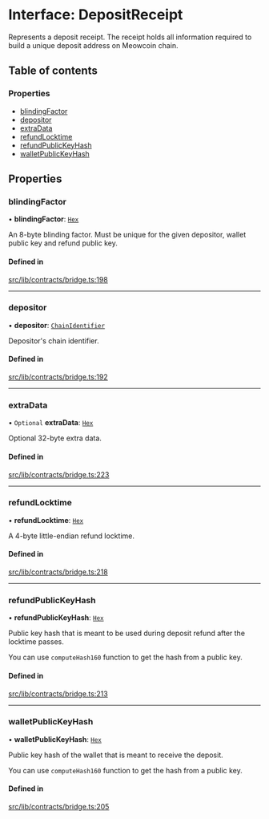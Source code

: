 # Interface: DepositReceipt

Represents a deposit receipt. The receipt holds all information required
to build a unique deposit address on Meowcoin chain.

## Table of contents

### Properties

- [blindingFactor](DepositReceipt.md#blindingfactor)
- [depositor](DepositReceipt.md#depositor)
- [extraData](DepositReceipt.md#extradata)
- [refundLocktime](DepositReceipt.md#refundlocktime)
- [refundPublicKeyHash](DepositReceipt.md#refundpublickeyhash)
- [walletPublicKeyHash](DepositReceipt.md#walletpublickeyhash)

## Properties

### blindingFactor

• **blindingFactor**: [`Hex`](../classes/Hex.md)

An 8-byte blinding factor. Must be unique for the given depositor, wallet
public key and refund public key.

#### Defined in

[src/lib/contracts/bridge.ts:198](https://github.com/keep-network/tmewc/blob/main/typescript/src/lib/contracts/bridge.ts#L198)

___

### depositor

• **depositor**: [`ChainIdentifier`](ChainIdentifier.md)

Depositor's chain identifier.

#### Defined in

[src/lib/contracts/bridge.ts:192](https://github.com/keep-network/tmewc/blob/main/typescript/src/lib/contracts/bridge.ts#L192)

___

### extraData

• `Optional` **extraData**: [`Hex`](../classes/Hex.md)

Optional 32-byte extra data.

#### Defined in

[src/lib/contracts/bridge.ts:223](https://github.com/keep-network/tmewc/blob/main/typescript/src/lib/contracts/bridge.ts#L223)

___

### refundLocktime

• **refundLocktime**: [`Hex`](../classes/Hex.md)

A 4-byte little-endian refund locktime.

#### Defined in

[src/lib/contracts/bridge.ts:218](https://github.com/keep-network/tmewc/blob/main/typescript/src/lib/contracts/bridge.ts#L218)

___

### refundPublicKeyHash

• **refundPublicKeyHash**: [`Hex`](../classes/Hex.md)

Public key hash that is meant to be used during deposit refund after the
locktime passes.

You can use `computeHash160` function to get the hash from a public key.

#### Defined in

[src/lib/contracts/bridge.ts:213](https://github.com/keep-network/tmewc/blob/main/typescript/src/lib/contracts/bridge.ts#L213)

___

### walletPublicKeyHash

• **walletPublicKeyHash**: [`Hex`](../classes/Hex.md)

Public key hash of the wallet that is meant to receive the deposit.

You can use `computeHash160` function to get the hash from a public key.

#### Defined in

[src/lib/contracts/bridge.ts:205](https://github.com/keep-network/tmewc/blob/main/typescript/src/lib/contracts/bridge.ts#L205)
